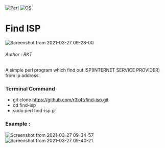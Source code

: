 [![Perl](https://img.shields.io/badge/Program-Perl-lightgreen.svg)](https://metacpan.org/release/perl)
[![OS](https://img.shields.io/badge/Tested%20On-Linux-lightgreen.svg)](https://en.wikipedia.org/wiki/Linux)

# Find  ISP

![Screenshot from 2021-03-27 09-28-00](https://user-images.githubusercontent.com/69615463/112709562-df998500-8ee4-11eb-94df-103ab5cbc8ef.png)

<h6>Author : RKT</h6>

A simple perl program which find out ISP(INTERNET SERVICE PROVIDER) from ip address.


### Terminal Command ###

+ git clone https://github.com/r3k4t/find-isp.git
+ cd find-isp
+ sudo perl find-isp.pl


### Example : ###

![Screenshot from 2021-03-27 09-34-57](https://user-images.githubusercontent.com/69615463/112709572-f3dd8200-8ee4-11eb-8636-2891c7eeadd0.png)
![Screenshot from 2021-03-27 09-40-21](https://user-images.githubusercontent.com/69615463/112709573-f93acc80-8ee4-11eb-8f95-eb2643e6e352.png)






